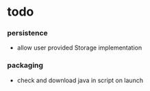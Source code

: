 # todo

### persistence
- allow user provided Storage implementation

### packaging
- check and download java in script on launch